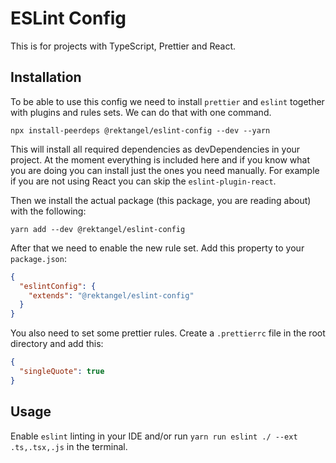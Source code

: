 # ESLint Config

This is for projects with TypeScript, Prettier and React.

## Installation

To be able to use this config we need to install `prettier` and `eslint` together with plugins and rules sets. We can do that with one command.

```shell
npx install-peerdeps @rektangel/eslint-config --dev --yarn
```

This will install all required dependencies as devDependencies in your project. At the moment everything is included here and if you know what you are doing you can install just the ones you need manually. For example if you are not using React you can skip the `eslint-plugin-react`.

Then we install the actual package (this package, you are reading about) with the following:

```shell
yarn add --dev @rektangel/eslint-config
```

After that we need to enable the new rule set. Add this property to your `package.json`:

```json
{
  "eslintConfig": {
    "extends": "@rektangel/eslint-config"
  }
}
```

You also need to set some prettier rules. Create a `.prettierrc` file in the root directory and add this:

````json
{
  "singleQuote": true
}
````

## Usage

Enable `eslint` linting in your IDE and/or run `yarn run eslint ./ --ext .ts,.tsx,.js` in the terminal.
